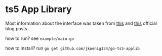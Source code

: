 # ts5 App Library

Most information about the interface was taken
from [this](https://community.teamspeak.com/t/teamspeak-5-0-0-beta54-x/22988)
and [this](https://community.teamspeak.com/t/teamspeak-5-0-0-beta55/23318) official blog posts.

how to run? see `example/main.go`

how to install? run `go get github.com/jkoenig134/go-ts5-applib`